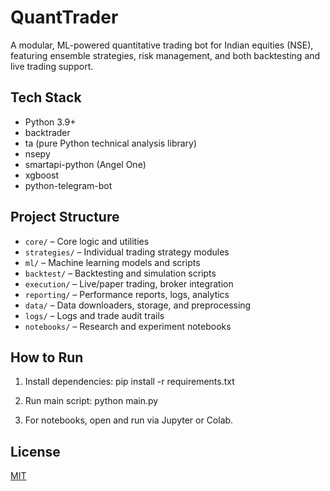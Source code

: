 # QuantTrader

A modular, ML-powered quantitative trading bot for Indian equities (NSE), featuring ensemble strategies, risk management, and both backtesting and live trading support.

## Tech Stack

- Python 3.9+
- backtrader
- ta (pure Python technical analysis library)
- nsepy
- smartapi-python (Angel One)
- xgboost
- python-telegram-bot

## Project Structure

- `core/`        – Core logic and utilities
- `strategies/`  – Individual trading strategy modules
- `ml/`          – Machine learning models and scripts
- `backtest/`    – Backtesting and simulation scripts
- `execution/`   – Live/paper trading, broker integration
- `reporting/`   – Performance reports, logs, analytics
- `data/`        – Data downloaders, storage, and preprocessing
- `logs/`        – Logs and trade audit trails
- `notebooks/`   – Research and experiment notebooks

## How to Run

1. Install dependencies:
   pip install -r requirements.txt
2. Run main script:
   python main.py

3. For notebooks, open and run via Jupyter or Colab.

## License

[MIT](LICENSE)

